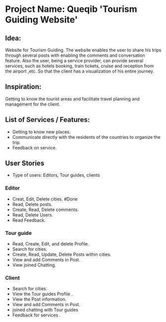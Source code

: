 # Project Name: Queqib 'Tourism Guiding Website'


## Idea:

Website for Tourism Guiding. The website enables the user to share his trips through several posts with enabling the comments and conversation feature. Also the user, being a service provider, can provide several services, such as hotels booking, train tickets, cruise and reception from the airport ,etc. So that the client has a visualization of his entire journey.

## Inspiration:
 Getting to know the tourist areas and facilitate travel planning and management for the client.

## List of Services / Features:
-  Getting to know new places.
-  Communicate directly with the residents of the countries to organize the trip.
-  Feedback on service.
## User Stories
- 	Type of users: Editors, Tour guides, clients

### Editor
-  Creat, Edit, Delete cities.  #Done
-  Read, Delete posts.
-  Create, Read, Delete comments.
-  Read, Delete Users.
-  Read Feedback.


### Tour guide
-  Read, Create, Edit, and delete Profile.
-  Search for cities.
-  Create, Read, Update, Delete Posts within cities.
-  View and add Comments in Post.
-  View joined Chatting.


### Client
-  Search for cities.
-  View the Tour guides Profile  .
-  View the Post information.
-  View and add Comments in Post.
-  joined chatting with Tour guides
-  Feedback for services .
